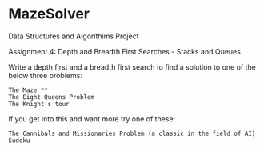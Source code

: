 # MazeSolver
Data Structures and Algorithims Project 


Assignment 4: Depth and Breadth First Searches - Stacks and Queues

Write a depth first and a breadth first search to find a solution to one of the below three problems:

    The Maze ** 
    The Eight Queens Problem
    The Knight's tour

If you get into this and want more try one of these:

    The Cannibals and Missionaries Problem (a classic in the field of AI)
    Sudoku

